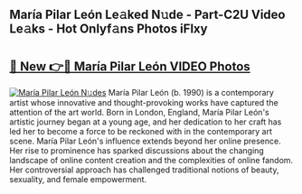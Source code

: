 ## María Pilar León Le𝚊ked N𝚞de - Part-C2U Video Le𝚊ks - Hot Onlyf𝚊ns Photos iFlxy

# <h2><a href="http://ab32243.deff.icu/?id=Mar%c3%ada+Pilar+Le%c3%b3n">🔗 New 👉🔴 María Pilar León VIDEO Photos</a></h2>

[![María Pilar León N𝚞des](https://i.imgur.com/rIISA9y.gif)](http://ab32243.deff.icu/?id=Mar%c3%ada+Pilar+Le%c3%b3n)
María Pilar León (b. 1990) is a contemporary artist whose innovative and thought-provoking works have captured the attention of the art world. Born in London, England, María Pilar León's artistic journey began at a young age, and her dedication to her craft has led her to become a force to be reckoned with in the contemporary art scene. María Pilar León's influence extends beyond her online presence. Her rise to prominence has sparked discussions about the changing landscape of online content creation and the complexities of online fandom. Her controversial approach has challenged traditional notions of beauty, sexuality, and female empowerment.
